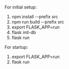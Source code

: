 For initial setup:
1. npm install --prefix src
2. npm run build --prefix src
3. export FLASK_APP=run
4. flask init-db
5. flask run

For startup:
1. export FLASK_APP=run
2. flask run
